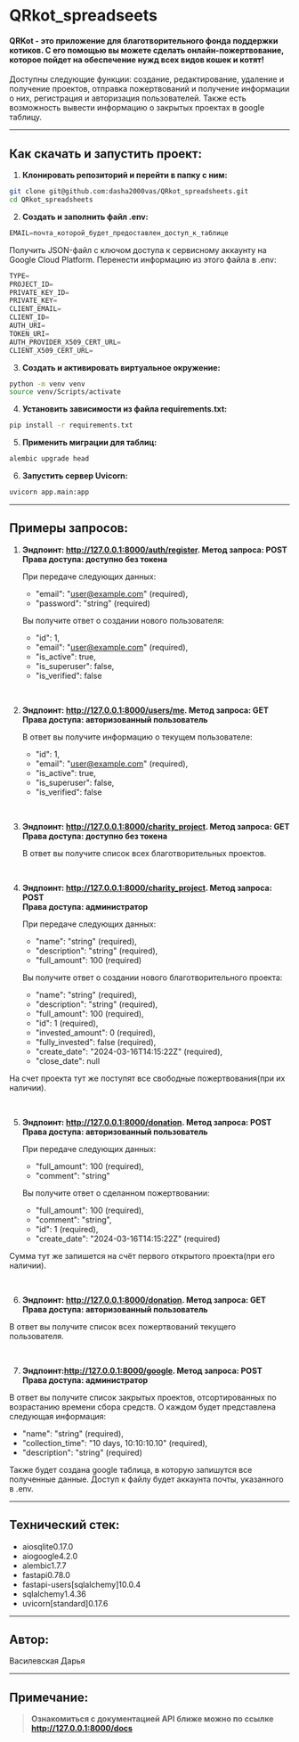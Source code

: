 # QRkot_spreadseets

<h4>QRKot - это приложение для благотворительного фонда поддержки котиков. С его помощью вы можете сделать онлайн-пожертвование, которое пойдет на обеспечение нужд всех видов кошек и котят!</h4>

Доступны следующие функции: создание, редактирование, удаление и получение проектов, отправка пожертвований и получение информации о них, регистрация и авторизация пользователей. Также есть возможность вывести информацию о закрытых проектах в google таблицу.

---

## Как скачать и запустить проект:
1. **Клонировать репозиторий и перейти в папку с ним:**

```bash
git clone git@github.com:dasha2000vas/QRkot_spreadsheets.git
cd QRkot_spreadsheets
```

2. **Создать и заполнить файл .env:**

```python
EMAIL=почта_которой_будет_предоставлен_доступ_к_таблице
```

Получить JSON-файл с ключом доступа к сервисному аккаунту на Google Cloud Platform. Перенести информацию из этого файла в .env:

```python
TYPE=
PROJECT_ID=
PRIVATE_KEY_ID=
PRIVATE_KEY=
CLIENT_EMAIL=
CLIENT_ID=
AUTH_URI=
TOKEN_URI=
AUTH_PROVIDER_X509_CERT_URL=
CLIENT_X509_CERT_URL=
```


3. **Создать и активировать виртуальное окружение:**

```bash
python -m venv venv
source venv/Scripts/activate
```

4. **Установить зависимости из файла requirements.txt:**

```bash
pip install -r requirements.txt
```

5. **Применить миграции для таблиц:**
```bash
alembic upgrade head
```

6. **Запустить сервер Uvicorn:**
```bash
uvicorn app.main:app
```

---

## Примеры запросов:
1. **Эндпоинт: http://127.0.0.1:8000/auth/register. Метод запроса: POST<br>Права доступа: доступно без токена**

    При передаче следующих данных:

    * "email": "user@example.com" (required),
    * "password": "string" (required)
   
    Вы получите ответ о создании нового пользователя:
  
    * "id": 1,
    * "email": "user@example.com" (required),
    * "is_active": true,
    * "is_superuser": false,
    * "is_verified": false

<br>

2. **Эндпоинт: http://127.0.0.1:8000/users/me. Метод запроса: GET<br>Права доступа: авторизованный пользователь** 

    В ответ вы получите информацию о текущем пользователе:

    * "id": 1,
    * "email": "user@example.com" (required),
    * "is_active": true,
    * "is_superuser": false,
    * "is_verified": false

<br>

3. **Эндпоинт: http://127.0.0.1:8000/charity_project. Метод запроса: GET<br>Права доступа: доступно без токена**

    В ответ вы получите список всех благотворительных проектов.

<br>

4. **Эндпоинт: http://127.0.0.1:8000/charity_project. Метод запроса: POST<br>Права доступа: администратор**

    При передаче следующих данных:

    * "name": "string" (required),
    * "description": "string" (required),
    * "full_amount": 100 (required)

    Вы получите ответ о создании нового благотворительного проекта:

    * "name": "string" (required),
    * "description": "string" (required),
    * "full_amount": 100 (required),
    * "id": 1 (required),
    * "invested_amount": 0 (required),
    * "fully_invested": false (required),
    * "create_date": "2024-03-16T14:15:22Z" (required),
    * "close_date": null

На счет проекта тут же поступят все свободные пожертвования(при их наличии).

<br>

5. **Эндпоинт: http://127.0.0.1:8000/donation. Метод запроса: POST<br>Права доступа: авторизованный пользователь**

    При передаче следующих данных:
    * "full_amount": 100 (required),
    * "comment": "string"

    Вы получите ответ о сделанном пожертвовании:

    * "full_amount": 100 (required),
    * "comment": "string",
    * "id": 1 (required),
    * "create_date": "2024-03-16T14:15:22Z" (required)

Сумма тут же запишется на счёт первого открытого проекта(при его наличии).

<br>

6. **Эндпоинт: http://127.0.0.1:8000/donation. Метод запроса: GET<br>Права доступа: авторизованный пользователь**

  В ответ вы получите список всех пожертвований текущего пользователя.

<br>

7. **Эндпоинт:http://127.0.0.1:8000/google. Метод запроса: POST<br>Права доступа: администратор**

  В ответ вы получите список закрытых проектов, отсортированных по возрастанию времени сбора средств. О каждом будет представлена следующая информация:

   * "name": "string" (required),
   * "collection_time": "10 days, 10:10:10.10" (required),
   * "description": "string" (required)

  Также будет создана google таблица, в которую запишутся все полученные данные. Доступ к файлу будет аккаунта почты, указанного в .env.



---

## Технический стек:
* aiosqlite0.17.0
* aiogoogle4.2.0
* alembic1.7.7
* fastapi0.78.0
* fastapi-users[sqlalchemy]10.0.4
* sqlalchemy1.4.36
* uvicorn[standard]0.17.6

---

## Автор:
Василевская Дарья

---

## Примечание:

>**Ознакомиться с документацией API ближе можно по ссылке http://127.0.0.1:8000/docs**
